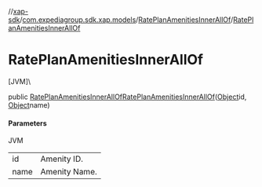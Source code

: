 //[xap-sdk](../../../index.md)/[com.expediagroup.sdk.xap.models](../index.md)/[RatePlanAmenitiesInnerAllOf](index.md)/[RatePlanAmenitiesInnerAllOf](-rate-plan-amenities-inner-all-of.md)

# RatePlanAmenitiesInnerAllOf

[JVM]\

public [RatePlanAmenitiesInnerAllOf](index.md)[RatePlanAmenitiesInnerAllOf](-rate-plan-amenities-inner-all-of.md)([Object](https://docs.oracle.com/javase/8/docs/api/java/lang/Object.html)id, [Object](https://docs.oracle.com/javase/8/docs/api/java/lang/Object.html)name)

#### Parameters

JVM

| | |
|---|---|
| id | Amenity ID. |
| name | Amenity Name. |

